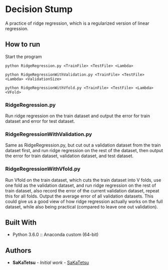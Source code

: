 # Decision Stump
A practice of ridge regression, which is a regularized version of linear regression.

## How to run

Start the program
```
python RidgeRegression.py <TrainFile> <TestFile> <Lambda>
```
```
python RidgeRegressionWithValidation.py <TrainFile> <TestFile> <Lambda> <ValidationSize>
```
```
python RidgeRegressionWithVfold.py <TrainFile> <TestFile> <Lambda> <VFold>
```

### RidgeRegression.py

Run ridge regression on the train dataset and output the error for train dataset and error for test dataset.

### RidgeRegressionWithValidation.py

Same as RidgeRegression.py, but cut out a validation dataset from the train dataset first, and run ridge regression on the rest of the dataset, then output the error for train dataset, validation dataset, and test dataset.

### RidgeRegressionWithVfold.py

Run Vfold on the train dataset, which cuts the train dataset into V folds, use one fold as the validation dataset, and run ridge regression on the rest of train dataset, also record the error of the current validation dataset, repeat this for all folds. Output the average error of all validation datasets. This could give us a good view of how ridge regression actually works on the full dataset, while also being practical (compared to leave one out validation).

## Built With

* Python 3.6.0 :: Anaconda custom (64-bit)

## Authors

* **SaKaTetsu** - *Initial work* - [SaKaTetsu](https://github.com/SaKaTetsu)